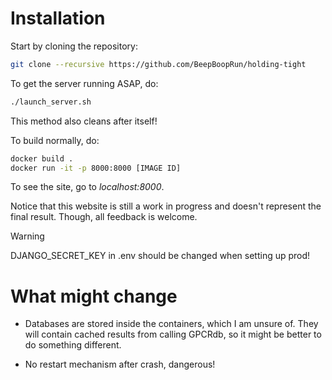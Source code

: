 # Installation
Start by cloning the repository:

```bash
git clone --recursive https://github.com/BeepBoopRun/holding-tight
```

To get the server running ASAP, do:

```bash
./launch_server.sh
```
This method also cleans after itself!


To build normally, do:
```bash
docker build .
docker run -it -p 8000:8000 [IMAGE ID] 
```

To see the site, go to *localhost:8000*.

Notice that this website is still a work in progress and doesn't represent the final result. Though, all feedback is welcome.

> [!WARNING]  
> DJANGO_SECRET_KEY in .env should be changed when setting up prod!

# What might change

- Databases are stored inside the containers, which I am unsure of. They will contain cached results from calling GPCRdb, so it might be better to do something different.

- No restart mechanism after crash, dangerous!


